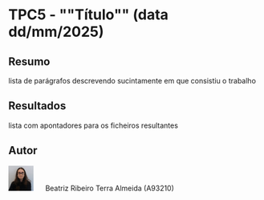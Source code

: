 # TPC5 - ""Título"" (data dd/mm/2025)

## Resumo

lista de parágrafos descrevendo sucintamente em que consistiu o trabalho

## Resultados

lista com apontadores para os ficheiros resultantes

## Autor

<img alt="Author Photo" src="../.assets/A93210.jpg" width="50" height="50"> &nbsp;&nbsp;&nbsp;&nbsp;  Beatriz Ribeiro Terra Almeida (A93210) 